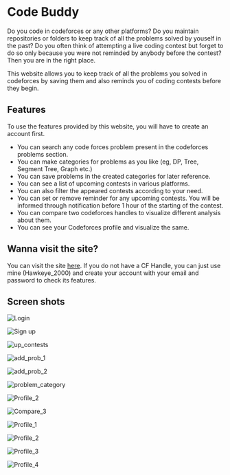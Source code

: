 # Code Buddy

Do you code in codeforces or any other platforms? Do you maintain repositories or folders to keep track of all the problems solved by youself in the past? Do you often think of attempting a live coding contest but forget to do so only because you were not reminded by anybody before the contest? Then you are in the right place. 

This website allows you to keep track of all the problems you solved in codeforces by saving them and also reminds you of coding contests before they begin.

## Features

To use the features provided by this website, you will have to create an account first.
* You can search any code forces problem present in the codeforces problems section.
* You can make categories for problems as you like (eg, DP, Tree, Segment Tree, Graph etc.)
* You can save problems in the created categories for later reference.
* You can see a list of upcoming contests in various platforms.
* You can also filter the appeared contests according to your need.
* You can set or remove reminder for any upcoming contests. You will be informed through notification before 1 hour of the starting of the contest.
* You can compare two codeforces handles to visualize different analysis about them.
* You can see your Codeforces profile and visualize the same.

## Wanna visit the site? 

You can visit the site [here](https://code-buddy-cfh.netlify.app/). If you do not have a CF Handle, you can just use mine (Hawkeye_2000) and create your account with your email and password to check its features. 

## Screen shots

![Login](/screen_shots/logIn.png)

![Sign up](/screen_shots/signUp.png)

![up_contests](/screen_shots/upcoming_contests.png)

![add_prob_1](/screen_shots/add_new_problems.png)

![add_prob_2](/screen_shots/add_new_problems_2.png)

![problem_category](/screen_shots/problem_category.png)

![Profile_2](/screen_shots/compare_2.png)

![Compare_3](/screen_shots/compare_3.png)

![Profile_1](/screen_shots/profile_1.png)

![Profile_2](/screen_shots/profile_2.png)

![Profile_3](/screen_shots/profile_3.png)

![Profile_4](/screen_shots/profile_4.png)
